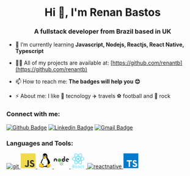 <h1 align="center">Hi 👋, I'm Renan Bastos</h1>
<h3 align="center">A fullstack developer from Brazil based in UK</h3>

- 🌱 I’m currently learning **Javascript, Nodejs, Reactjs, React Native, Typescript**

- 👨‍💻 All of my projects are available at: [https://github.com/renantb](https://github.com/renantb)

- 📫 How to reach me: **The badges will help you 😊**

- ⚡ About me:  I like 📱 tecnology ✈️ travels ⚽ football and 🎸 rock 

<h3 align="left">Connect with me:</h3>

[![Github Badge](https://img.shields.io/badge/-Github-000?style=flat-square&logo=Github&logoColor=white&link=https://github.com/renantb)](https://github.com/renantb)
[![Linkedin Badge](https://img.shields.io/badge/-LinkedIn-blue?style=flat-square&logo=Linkedin&logoColor=white&link=https://www.linkedin.com/in/renan-trevezani-bastos/)](https://www.linkedin.com/in/renan-trevezani-bastos/)
[![Gmail Badge](https://img.shields.io/badge/-Gmail-c14438?style=flat-square&logo=Gmail&logoColor=white&link=mailto:rtrevezanib@gmail.com)](mailto:rtrevezanib@gmail.com)

<h3 align="left">Languages and Tools:</h3>
<p align="left"> <a href="https://git-scm.com/" target="_blank"> <img src="https://www.vectorlogo.zone/logos/git-scm/git-scm-icon.svg" alt="git" width="40" height="40"/> </a> <a href="https://developer.mozilla.org/en-US/docs/Web/JavaScript" target="_blank"> <img src="https://raw.githubusercontent.com/devicons/devicon/master/icons/javascript/javascript-original.svg" alt="javascript" width="40" height="40"/> </a> <a href="https://www.linux.org/" target="_blank"> <img src="https://raw.githubusercontent.com/devicons/devicon/master/icons/linux/linux-original.svg" alt="linux" width="40" height="40"/> </a> <a href="https://nodejs.org" target="_blank"> <img src="https://raw.githubusercontent.com/devicons/devicon/master/icons/nodejs/nodejs-original-wordmark.svg" alt="nodejs" width="40" height="40"/> </a> <a href="https://reactjs.org/" target="_blank"> <img src="https://raw.githubusercontent.com/devicons/devicon/master/icons/react/react-original-wordmark.svg" alt="react" width="40" height="40"/> </a> <a href="https://reactnative.dev/" target="_blank"> <img src="https://reactnative.dev/img/header_logo.svg" alt="reactnative" width="40" height="40"/> </a> <a href="https://www.typescriptlang.org/" target="_blank"> <img src="https://raw.githubusercontent.com/devicons/devicon/master/icons/typescript/typescript-original.svg" alt="typescript" width="40" height="40"/> </a> </p>
